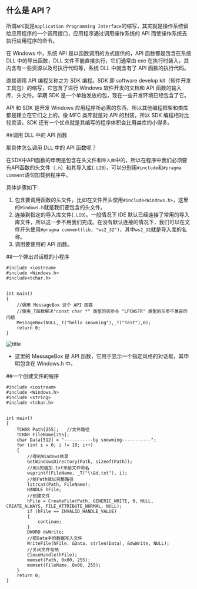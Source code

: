 ## 什么是 API？


所谓`API`就是`Application Programming Interface`的缩写，其实就是操作系统留给应用程序的一个调用接口，应用程序通过调用操作系统的 API 而使操作系统去执行应用程序的命令。

在 Windows 中，系统 API 是以函数调用的方式提供的，API 函数都是包含在系统 DLL 中的导出函数，DLL 文件不能直接执行，它们通常由 exe 在执行时装入，其内含有一些资源以及可执行代码等，系统 DLL 中就含有了 API 函数的执行代码。

直接调用 API 编程又称之为 SDK 编程。SDK 即 software develop kit（软件开发工具包）的缩写，它包含了进行 Windows 软件开发的文档和 API 函数的输入库、头文件。早期 SDK 是一个单独发放的包，现在一些开发环境已经包含了它。


API 和 SDK 是开发 Windows 应用程序所必需的东西，所以其他编程框架和类库都是建立在它们之上的。像 MFC 类库就是对 API 的封装，所以 SDK 编程相对比较灵活。SDK 还有一个优点就是其编写的程序体积会比用类库的小得多。

##调用 DLL 中的 API 函数

那具体怎么调用 DLL 中的 API 函数呢？

在SDK中API函数的申明是包含在头文件和`导入库`中的，所以在程序中我们必须要有API函数的头文件（`.h`）和其导入库(`.LIB`)，可以分别用`#include`和`#pragma comment`语句加载到程序中。

具体步骤如下:

 1. 包含要调用函数的头文件，比如在文件开头使用`#include<Windows.h>`，这里的`Windows.h`就是我们要包含的头文件。
 2. 连接到指定的导入库文件(`.LIB`)。一般情况下 IDE 默认已经连接了常用的导入库文件，所以这一步不用我们完成。在没有默认连接的情况下，我们可以在文件开头使用`#pragma comment(lib, "ws2_32")`，其中`ws2_32`就是导入库的名称。
 3. 调用要使用的 API 函数。


##一个弹出对话框的小程序

```
#include <iostream>
#include <Windows.h>
#include<tchar.h>


int main()
{
    //调用 MessageBox 这个 API 函数
    //使用_T函数解决"const char *" 类型的实参与 "LPCWSTR" 类型的形参不兼容的问题
    MessageBox(NULL,_T("hello snowming"),_T("Test"),0);
    return 0;
}
```



![title](https://leanote.com/api/file/getImage?fileId=5e9d1683ab6441104c031de5)



- 这里的 MessageBox 是 API 函数，它用于显示一个指定风格的对话框，其申明包含在 Windows.h 中。


##一个创建文件的程序

```
#include <iostream>
#include <Windows.h>
#include <string>
#include <tchar.h>


int main()
{
    TCHAR Path[255];   //文件路径
    TCHAR FileName[255];
    char Data[512] = "-----------by snowming-----------";
    for (int i = 0; i != 10; i++)
    {
        //得到Windows目录
        GetWindowsDirectory(Path, sizeof(Path));
        //用i的值加.txt来给文件命名
        wsprintf(FileName, _T("\\&d.txt"), i);
        //给Path赋以完整路径
        lstrcat(Path, FileName);
        HANDLE hFile;
        //创建文件
        hFile = CreateFile(Path, GENERIC_WRITE, 0, NULL, CREATE_ALWAYS, FILE_ATTRIBUTE_NORMAL, NULL);
        if (hFile == INVALID_HANDLE_VALUE)
        {
            continue;
        }
        DWORD dwWrite;
        //把Data中的数据写入文件
        WriteFile(hFile, &Data, strlen(Data), &dwWrite, NULL);
        //关闭文件句柄
        CloseHandle(hFile);
        memset(Path, 0x00, 255);
        memset(FileName, 0x00, 255);
    }
    return 0;
}
```
